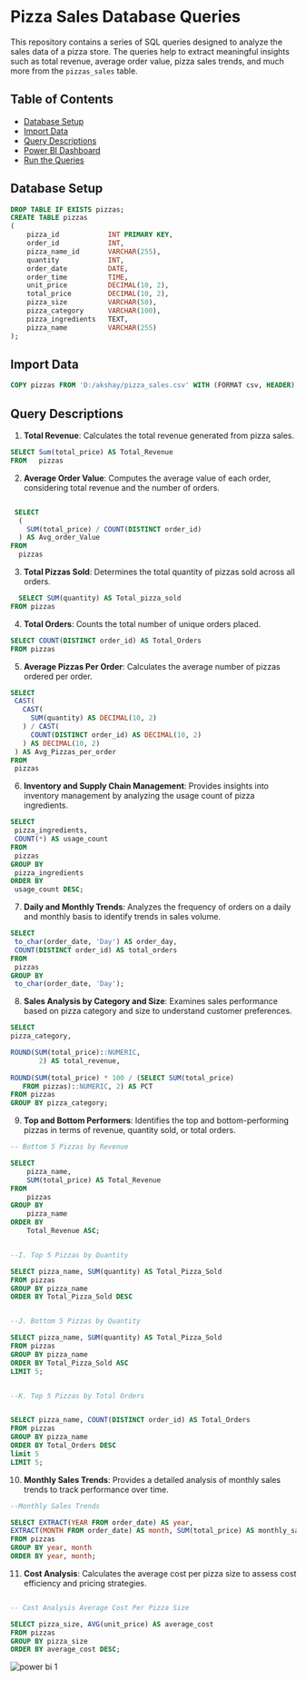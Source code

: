 # Pizza Sales Database Queries

This repository contains a series of SQL queries designed to analyze the sales data of a pizza store. The queries help to extract meaningful insights such as total revenue, average order value, pizza sales trends, and much more from the `pizzas_sales` table.

## Table of Contents

- [Database Setup](#database-setup)
- [Import Data](#import-data)
- [Query Descriptions](#query-descriptions)
- [Power BI Dashboard](#power-bi-dashboard)
- [Run the Queries](#run-the-queries)

## Database Setup
```sql
DROP TABLE IF EXISTS pizzas;
CREATE TABLE pizzas
(
    pizza_id            INT PRIMARY KEY,
    order_id            INT,
    pizza_name_id       VARCHAR(255),
    quantity            INT,
    order_date          DATE,
    order_time          TIME,
    unit_price          DECIMAL(10, 2),
    total_price         DECIMAL(10, 2),
    pizza_size          VARCHAR(50),
    pizza_category      VARCHAR(100),
    pizza_ingredients   TEXT,
    pizza_name          VARCHAR(255)
);
```

## Import Data
```sql
COPY pizzas FROM 'D:/akshay/pizza_sales.csv' WITH (FORMAT csv, HEADER);
```

## Query Descriptions

1. **Total Revenue**: Calculates the total revenue generated from pizza sales.
 ```sql
 SELECT Sum(total_price) AS Total_Revenue
FROM   pizzas
```

2. **Average Order Value**: Computes the average value of each order, considering total revenue and the number of orders.
```sql

 SELECT 
  (
    SUM(total_price) / COUNT(DISTINCT order_id)
  ) AS Avg_order_Value 
FROM 
  pizzas
 ```

3. **Total Pizzas Sold**: Determines the total quantity of pizzas sold across all orders.
 ```sql
   SELECT SUM(quantity) AS Total_pizza_sold
FROM pizzas
```
4. **Total Orders**: Counts the total number of unique orders placed.
 ```sql
SELECT COUNT(DISTINCT order_id) AS Total_Orders 
FROM pizzas
```

5. **Average Pizzas Per Order**: Calculates the average number of pizzas ordered per order.
 ```sql
 SELECT 
  CAST(
    CAST(
      SUM(quantity) AS DECIMAL(10, 2)
    ) / CAST(
      COUNT(DISTINCT order_id) AS DECIMAL(10, 2)
    ) AS DECIMAL(10, 2)
  ) AS Avg_Pizzas_per_order 
FROM 
  pizzas
 ```

6. **Inventory and Supply Chain Management**: Provides insights into inventory management by analyzing the usage count of pizza ingredients.
 ```sql
SELECT 
  pizza_ingredients, 
  COUNT(*) AS usage_count 
FROM 
  pizzas 
GROUP BY 
  pizza_ingredients 
ORDER BY 
  usage_count DESC;
 ```

7. **Daily and Monthly Trends**: Analyzes the frequency of orders on a daily and monthly basis to identify trends in sales volume.
 ```sql
SELECT 
  to_char(order_date, 'Day') AS order_day, 
  COUNT(DISTINCT order_id) AS total_orders 
FROM 
  pizzas 
GROUP BY 
  to_char(order_date, 'Day');
```

8. **Sales Analysis by Category and Size**: Examines sales performance based on pizza category and size to understand customer preferences.
 ```sql 
SELECT
 pizza_category,
 
 ROUND(SUM(total_price)::NUMERIC,
        2) AS total_revenue,
        
 ROUND(SUM(total_price) * 100 / (SELECT SUM(total_price)
    FROM pizzas)::NUMERIC, 2) AS PCT
FROM pizzas
GROUP BY pizza_category;
 ```

9. **Top and Bottom Performers**: Identifies the top and bottom-performing pizzas in terms of revenue, quantity sold, or total orders.
```sql
-- Bottom 5 Pizzas by Revenue

SELECT
    pizza_name,
    SUM(total_price) AS Total_Revenue
FROM
    pizzas
GROUP BY
    pizza_name
ORDER BY
    Total_Revenue ASC;
```
```sql 

--I. Top 5 Pizzas by Quantity

SELECT pizza_name, SUM(quantity) AS Total_Pizza_Sold
FROM pizzas
GROUP BY pizza_name
ORDER BY Total_Pizza_Sold DESC
```


```sql 

--J. Bottom 5 Pizzas by Quantity

SELECT pizza_name, SUM(quantity) AS Total_Pizza_Sold
FROM pizzas
GROUP BY pizza_name
ORDER BY Total_Pizza_Sold ASC
LIMIT 5;
```


```sql 

--K. Top 5 Pizzas by Total Orders


SELECT pizza_name, COUNT(DISTINCT order_id) AS Total_Orders
FROM pizzas
GROUP BY pizza_name
ORDER BY Total_Orders DESC
limit 5
LIMIT 5;
```

10. **Monthly Sales Trends**: Provides a detailed analysis of monthly sales trends to track performance over time.
```sql 
--Monthly Sales Trends

SELECT EXTRACT(YEAR FROM order_date) AS year,
EXTRACT(MONTH FROM order_date) AS month, SUM(total_price) AS monthly_sales
FROM pizzas
GROUP BY year, month
ORDER BY year, month;
```


11. **Cost Analysis**: Calculates the average cost per pizza size to assess cost efficiency and pricing strategies.
```sql 

-- Cost Analysis Average Cost Per Pizza Size

SELECT pizza_size, AVG(unit_price) AS average_cost
FROM pizzas
GROUP BY pizza_size
ORDER BY average_cost DESC;
```


![power bi 1](https://github.com/Akshay8087/Pizza-Sales-Analysis/assets/139254824/1c5ad2cb-6517-4a1c-bfd3-bab215950417)



